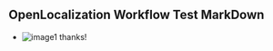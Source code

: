 ## OpenLocalization Workflow Test MarkDown
* ![image1](.\91c009ab-8171-4f51-8293-40fa4a8898d3.PNG) thanks!